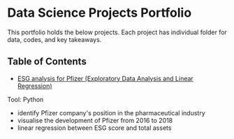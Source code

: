 # Data Science Projects Portfolio

This portfolio holds the below projects. 
Each project has individual folder for data, codes, and key takeaways.
## Table of Contents
* [ESG analysis for Pfizer (Exploratory Data Analysis and Linear Regression)](#ESG-analysis-for-Pfizer-(Linear-Regression))

Tool: Python
* identify Pfizer company's position in the pharmaceutical industry
* visualise the development of Pfizer from 2016 to 2018
* linear regression between ESG score and total assets
